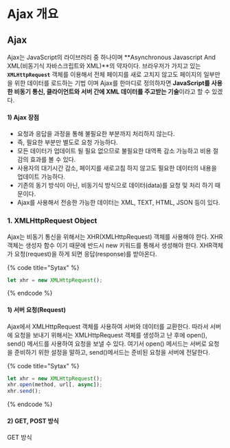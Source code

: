 # Ajax 개요

## Ajax

Ajax는 JavaScript의 라이브러리 중 하나이며 **Asynchronous Javascript And XML\(비동기식 자바스크립트와 XML\)**의 약자이다. 브라우저가 가지고 있는 **`XMLHttpRequest`** 객체를 이용해서 전체 페이지를 새로 고치지 않고도 페이지의 일부만을 위한 데이터를 로드하는 기법 이며 Ajax를 한마디로 정의하자면 **JavaScript를 사용한 비동기 통신, 클라이언트와 서버 간에 XML 데이터를 주고받는 기술**이라고 할 수 있겠다.

#### 1\) Ajax  장점

* 요청과 응답을 과정을 통해 불필요한 부분까지 처리하지 않는다.
* 즉, 필요한 부분만 별도로 요청 가능하다.
* 모든 데이터가 업데이트 될 필요 없으므로 불필요한 대역폭 감소 가능하고 비용 절감의 효과를 볼 수 있다.
* 사용자의 대기시간 감소, 페이지를 새로고침 하지 않고도 필요한 데이터의 내용을 업데이트 가능하다.
* 기존의 동기 방식이 아닌, 비동기식 방식으로 데이터\(data\)를 요청 및 처리 하기 때문이다.
* Ajax를 사용해서 전송한 가능한 데이터는 XML, TEXT, HTML, JSON 등이 있다.

### 1. XMLHttpRequest Object

Ajax는 비동기 통신을 위해서는 XHR\(XMLHttpRequest\) 객체를 사용해야 한다. XHR 객체는 생성자 함수 이기 때문에 반드시 new 키워드를 통해서 생성해야 한다. XHR객체가 요청\(request\)을 하게 되면 응답\(response\)를 받아온다.

{% code title="Sytax" %}
```javascript
let xhr = new XMLHttpRequest();
```
{% endcode %}

#### 1\) 서버 요청\(Request\)

Ajax에서 XMLHttpRequest 객체를 사용하여 서버와 데이터를 교환한다. 따라서 서버에 요청을 보내기 위해서는 XMLHttpRequest 객체를 생성하고 난 후에 open\(\), send\(\) 메서드를 사용하여 요청을 보낼 수 있다. 여기서 open\(\) 메서드는 서버로 요청을 준비하기 위한 설정을 말하고, send\(\)메서드는 준비된 요청을 서버에 전달한다.

{% code title="Sytax" %}
```javascript
let xhr = new XMLHttpRequest();
xhr.open(method, url[, async]);
xhr.send();
```
{% endcode %}

#### 2\) GET, POST 방식

GET 방식



